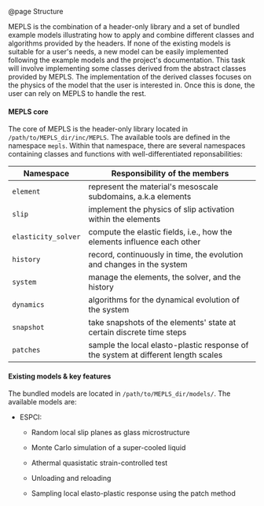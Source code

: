 

@page Structure

MEPLS is the combination of a header-only library and a set of bundled
example models illustrating how to apply and combine different classes and 
algorithms provided by the headers. If none of the existing models is suitable 
for a user's needs, a new model can be easily implemented following the example 
models and the project's documentation. This task will involve implementing some
classes derived from the abstract classes provided by MEPLS. The implementation
of the derived classes focuses on the physics of the model that the user is 
interested in. Once this is done, the user can rely on MEPLS to handle the rest.

#### MEPLS core
The core of MEPLS is the header-only library located in 
`/path/to/MEPLS_dir/inc/MEPLS`. The available tools are defined in the namespace
`mepls`. Within that namespace, there are several namespaces containing classes 
and functions with well-differentiated reponsabilities:

<center>

| Namespace | Responsibility of the members |
| ------ | ------ |
| `element` | represent the material's mesoscale subdomains, a.k.a elements |
| `slip` | implement the physics of slip activation within the elements |
| `elasticity_solver` | compute the elastic fields, i.e., how the elements influence each other |
| `history` | record, continuously in time, the evolution and changes in the system |
| `system` | manage the elements, the solver, and the history  |
| `dynamics` | algorithms for the dynamical evolution of the system |
| `snapshot` | take snapshots of the elements' state at certain discrete time steps |
| `patches` | sample the local elasto-plastic response of the system at different length scales |

</center>


#### Existing models & key features
The bundled models are located in `/path/to/MEPLS_dir/models/`. The available 
models are:

  * ESPCI:

    * Random local slip planes as glass microstructure
    
    * Monte Carlo simulation of a super-cooled liquid
    
    * Athermal quasistatic strain-controlled test
    
    * Unloading and reloading
    
    * Sampling local elasto-plastic response using the patch method
    



